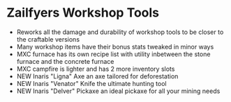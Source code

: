 # Zailfyers Workshop Tools
* Reworks all the damage and durability of workshop tools to be closer to the craftable versions
* Many workshop items have their bonus stats tweaked in minor ways
* MXC furnace has its own recipe list with utility inbetween the stone furnace and the concrete furnace
* MXC campfire is lighter and has 2 more inventory slots
* NEW Inaris "Ligna" Axe an axe tailored for deforestation
* NEW Inaris "Venator" Knife the ultimate hunting tool
* NEW Inaris "Delver" Pickaxe an ideal pickaxe for all your mining needs
